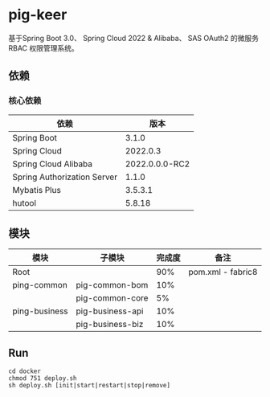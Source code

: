 # pig-keer

基于Spring Boot 3.0、 Spring Cloud 2022 &amp; Alibaba、 SAS OAuth2 的微服务RBAC 权限管理系统。

## 依赖

### 核心依赖

| 依赖                          | 版本             |
|-----------------------------|----------------|
| Spring Boot                 | 3.1.0          |
| Spring Cloud                | 2022.0.3       |
| Spring Cloud Alibaba        | 2022.0.0.0-RC2 |
| Spring Authorization Server | 1.1.0          |
| Mybatis Plus                | 3.5.3.1        |
| hutool                      | 5.8.18         |

## 模块

| 模块            | 子模块              | 完成度 | 备注                |
|---------------|------------------|-----|-------------------|
| Root          |                  | 90% | pom.xml - fabric8 |
| ping-common   | pig-common-bom   | 10% |                   |
|               | pig-common-core  | 5%  |
| ping-business | pig-business-api | 10% |                   |
|               | pig-business-biz | 10% |                   |

## Run
```shell
cd docker
chmod 751 deploy.sh
sh deploy.sh [init|start|restart|stop|remove]
```